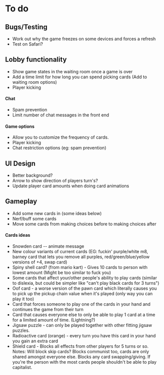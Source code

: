 # To do

## Bugs/Testing
* Work out why the game freezes on some devices and forces a refresh
* Test on Safari?

## Lobby functionality
* Show game states in the waiting room once a game is over
* Add a time limit for how long you can spend picking cards (Add to waiting room options)
* Player kicking

#### Chat
* Spam prevention
* Limit number of chat messages in the front end

#### Game options
* Allow you to customize the frequency of cards.
* Player kicking
* Chat restriction options (eg: spam prevention)

## UI Design
* Better background?
* Arrow to show direction of players turn's?
* Update player card amounts when doing card animations

## Gameplay
* Add some new cards in (some ideas below)
* Nerf/buff some cards
* Move some cards from making choices before to making choices after

#### Cards ideas
* Snowden card -- animate message
* New colour variants of current cards (EG: fuckin' purple/white m8, barney card that lets you remove all purples, red/green/blue/yellow versions of +4, swap card)
* Spiny shell card? (from mario kart) - Gives 10 cards to person with lowest amount (Might be too similar to fuck you)
* Some cards that affect your/other people's ability to play cards (similar to dislexia, but could be simpler like "can't play black cards for 3 turns")
* Oof card - a worse version of the pawn card which literally causes you to pick up the pickup chain value when it's played (only way you can play it too)
* Card that forces someone to play one of the cards in your hand and continues the game from their turn
* Card that causes everyone else to only be able to play 1 card at a time for a limited amount of time. (Lightning?)
* Jigsaw puzzle - can only be played together with other fitting jigsaw puzzles.
* Radioactive card (orange) - every turn you have this card in your hand you gain an extra card
* Shield card - Blocks all effects from other players for 5 turns or so. Notes: Will block skip cards? Blocks communist too, cards are only shared amongst everyone else. Blocks any card swapping/giving. If you're the person with the most cards people shouldn't be able to play capitalist.